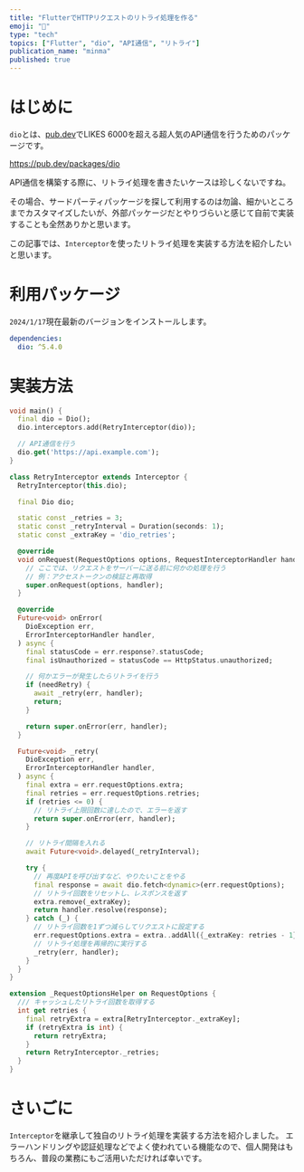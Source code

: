 ```yaml
---
title: "FlutterでHTTPリクエストのリトライ処理を作る"
emoji: "👻"
type: "tech"
topics: ["Flutter", "dio", "API通信", "リトライ"]
publication_name: "minma"
published: true
---
```

# はじめに

`dio`とは、[pub.dev](https://pub.dev)でLIKES 6000を超える超人気のAPI通信を行うためのパッケージです。

https://pub.dev/packages/dio


API通信を構築する際に、リトライ処理を書きたいケースは珍しくないですね。

その場合、サードパーティパッケージを探して利用するのは勿論、細かいところまでカスタマイズしたいが、外部パッケージだとやりづらいと感じて自前で実装することも全然ありかと思います。

この記事では、`Interceptor`を使ったリトライ処理を実装する方法を紹介したいと思います。

# 利用パッケージ

`2024/1/17`現在最新のバージョンをインストールします。

```dart:pubspec.yaml
dependencies:
  dio: ^5.4.0
```

# 実装方法

```dart
void main() {
  final dio = Dio();
  dio.interceptors.add(RetryInterceptor(dio));

  // API通信を行う
  dio.get('https://api.example.com');
}

class RetryInterceptor extends Interceptor {
  RetryInterceptor(this.dio);

  final Dio dio;

  static const _retries = 3;
  static const _retryInterval = Duration(seconds: 1);
  static const _extraKey = 'dio_retries';

  @override
  void onRequest(RequestOptions options, RequestInterceptorHandler handler) {
    // ここでは、リクエストをサーバーに送る前に何かの処理を行う
    // 例：アクセストークンの検証と再取得
    super.onRequest(options, handler);
  }

  @override
  Future<void> onError(
    DioException err,
    ErrorInterceptorHandler handler,
  ) async {
    final statusCode = err.response?.statusCode;
    final isUnauthorized = statusCode == HttpStatus.unauthorized;

    // 何かエラーが発生したらリトライを行う
    if (needRetry) {
      await _retry(err, handler);
      return;
    }

    return super.onError(err, handler);
  }

  Future<void> _retry(
    DioException err,
    ErrorInterceptorHandler handler,
  ) async {
    final extra = err.requestOptions.extra;
    final retries = err.requestOptions.retries;
    if (retries <= 0) {
      // リトライ上限回数に達したので、エラーを返す
      return super.onError(err, handler);
    }

    // リトライ間隔を入れる
    await Future<void>.delayed(_retryInterval);

    try {
      // 再度APIを呼び出すなど、やりたいことをやる
      final response = await dio.fetch<dynamic>(err.requestOptions);
      // リトライ回数をリセットし、レスポンスを返す
      extra.remove(_extraKey);
      return handler.resolve(response);
    } catch (_) {
      // リトライ回数を1ずつ減らしてリクエストに設定する
      err.requestOptions.extra = extra..addAll({_extraKey: retries - 1});
      // リトライ処理を再帰的に実行する
      _retry(err, handler);
    }
  }
}

extension _RequestOptionsHelper on RequestOptions {
  /// キャッシュしたリトライ回数を取得する
  int get retries {
    final retryExtra = extra[RetryInterceptor._extraKey];
    if (retryExtra is int) {
      return retryExtra;
    }
    return RetryInterceptor._retries;
  }
}
```

# さいごに

`Interceptor`を継承して独自のリトライ処理を実装する方法を紹介しました。
エラーハンドリングや認証処理などでよく使われている機能なので、個人開発はもちろん、普段の業務にもご活用いただければ幸いです。
